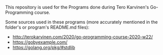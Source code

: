This repository is used for the Programs done during Tero Karvinen's Go-Programming course.

Some sources used in these programs (more accurately mentioned in the folder's or program's README.md files):

- http://terokarvinen.com/2020/go-programming-course-2020-w22/
- https://gobyexample.com/
- https://golang.org/pkg/#stdlib 
